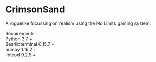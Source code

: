 # CrimsonSand

A roguelike focussing on realism using the No Limits gaming system. 

Requirements:</br>
Python 3.7 +</br>
Bearlibterminal 0.15.7 +</br>
numpy 1.16.2 +</br>
libtcod 9.2.5 +</br>

